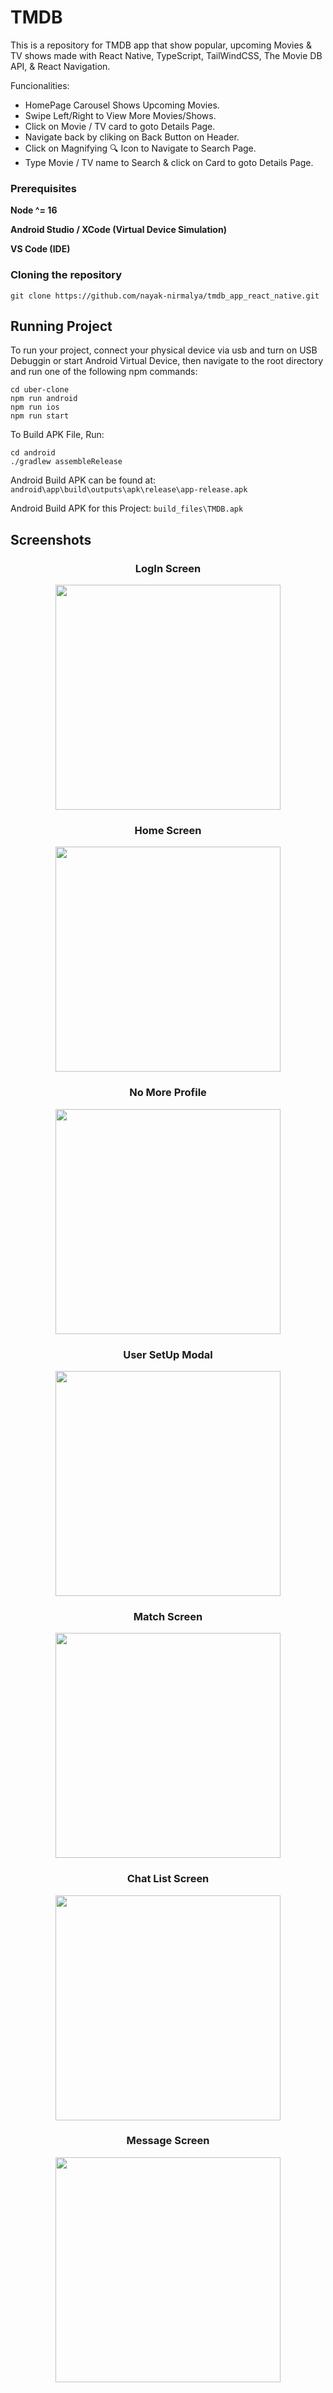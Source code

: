# TMDB

This is a repository for TMDB app that show popular, upcoming Movies & TV shows made with React Native, TypeScript, TailWindCSS, The Movie DB API, & React Navigation.

Funcionalities:

- HomePage Carousel Shows Upcoming Movies.
- Swipe Left/Right to View More Movies/Shows.
- Click on Movie / TV card to goto Details Page.
- Navigate back by cliking on Back Button on Header.
- Click on Magnifying 🔍 Icon to Navigate to Search Page.
- Type Movie / TV name to Search & click on Card to goto Details Page.

### Prerequisites

**Node ^= 16**

**Android Studio / XCode (Virtual Device Simulation)**

**VS Code (IDE)**

### Cloning the repository

```shell
git clone https://github.com/nayak-nirmalya/tmdb_app_react_native.git
```

## Running Project

To run your project, connect your physical device via usb and turn on USB Debuggin or start Android Virtual Device, then navigate to the root directory and run one of the following npm commands:

```shell
cd uber-clone
npm run android
npm run ios
npm run start
```

To Build APK File, Run:

```shell
cd android
./gradlew assembleRelease
```

Android Build APK can be found at: `android\app\build\outputs\apk\release\app-release.apk`

Android Build APK for this Project: `build_files\TMDB.apk`

## Screenshots

<div align='center'>

### LogIn Screen

<img src="readme_imgs/login_screen.jpg" width="360">

### Home Screen

<img src="readme_imgs/home_screen.png" width="360">

### No More Profile

<img src="readme_imgs/no_profile.png" width="360">

### User SetUp Modal

<img src="readme_imgs/modal_screen.png" width="360">

### Match Screen

<img src="readme_imgs/match_screen.png" width="360">

### Chat List Screen

<img src="readme_imgs/chat_screen.jpg" width="360">

### Message Screen

<img src="readme_imgs/message_screen.png" width="360">

</div>
